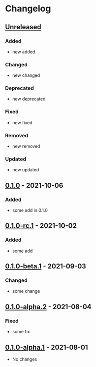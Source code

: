 # Changelog

## [Unreleased]

### Added

- new added

### Changed

- new changed

### Deprecated

- new deprecated

### Fixed

- new fixed

### Removed

- new removed

### Updated

- new updated

## [0.1.0] - 2021-10-06

### Added

- some add in 0.1.0

## [0.1.0-rc.1] - 2021-10-02

### Added

- some add

## [0.1.0-beta.1] - 2021-09-03

### Changed

- some change

## [0.1.0-alpha.2] - 2021-08-04

### Fixed

- some fix

## [0.1.0-alpha.1] - 2021-08-01

- No changes

[Unreleased]: https://github.com/JavierSegoviaCordoba/sandbox-project/compare/0.1.0...HEAD

[0.1.0]: https://github.com/JavierSegoviaCordoba/sandbox-project/compare/0.1.0-rc.1...0.1.0

[0.1.0-alpha.1]: https://github.com/JavierSegoviaCordoba/sandbox-project/commits/0.1.0-alpha.1

[0.1.0-alpha.2]: https://github.com/JavierSegoviaCordoba/sandbox-project/compare/0.1.0-alpha.1...0.1.0-alpha.2

[0.1.0-beta.1]: https://github.com/JavierSegoviaCordoba/sandbox-project/compare/0.1.0-alpha.2...0.1.0-beta.1

[0.1.0-rc.1]: https://github.com/JavierSegoviaCordoba/sandbox-project/compare/0.1.0-beta.1...0.1.0-rc.1

